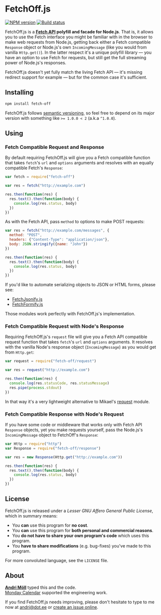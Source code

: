 FetchOff.js
===========
[![NPM version][npm-badge]](https://www.npmjs.com/package/fetch-off)
[![Build status][travis-badge]](https://travis-ci.org/moll/node-fetch-off)

FetchOff.js is a **[Fetch API][fetch] polyfill and facade for Node.js**. That is, it allows you to use the Fetch interface you might be familiar with in the browser to make web requests from Node.js, getting back either a Fetch compatible `Response` object or Node.js's own `IncomingMessage` (like you would from vanilla `Http.get()`). In the latter respect it's a unique polyfill library — you have an option to use Fetch for requests, but still get the full streaming power of Node.js's responses.

FetchOff.js doesn't yet fully match the living Fetch API — it's missing redirect support for example — but for the common case it's sufficient.

[npm-badge]: https://img.shields.io/npm/v/fetch-off.svg
[travis-badge]: https://travis-ci.org/moll/node-fetch-off.png?branch=master
[fetch]: https://developer.mozilla.org/en/docs/Web/API/Fetch_API


Installing
----------
```sh
npm install fetch-off
```

FetchOff.js follows [semantic versioning](http://semver.org), so feel free to depend on its major version with something like `>= 1.0.0 < 2` (a.k.a `^1.0.0`).


Using
-----
### Fetch Compatible Request and Response

By default requiring FetchOff.js will give you a Fetch compatible function that takes `fetch`'s `url` and `options` arguments and resolves with an equally compatible Fetch's `Response`:

```javascript
var fetch = require("fetch-off")

var res = fetch("http://example.com")

res.then(function(res) {
  res.text().then(function(body) {
    console.log(res.status, body)
  })
})
```

As with the Fetch API, pass `method` to options to make POST requests:

```javascript
var res = fetch("http://example.com/messages", {
  method: "POST",
  headers: {"Content-Type": "application/json"},
  body: JSON.stringify({name: "John"})
})

res.then(function(res) {
  res.text().then(function(body) {
    console.log(res.status, body)
  })
})
```

If you'd like to automate serializing objects to JSON or HTML forms, please see:

- [FetchJsonify.js](https://github.com/moll/js-fetch-jsonify)
- [FetchFormify.js](https://github.com/moll/js-fetch-formify)

Those modules work perfectly with FetchOff.js's implementation.

### Fetch Compatible Request with Node's Response

Requiring FetchOff.js's `request` file will give you a Fetch API compatible request function that takes `fetch`'s `url` and `options` arguments. It resolves with the vanilla Node's response object (`IncomingMessage`) as you would get from `Http.get`:


```javascript
var request = require("fetch-off/request")

var res = request("http://example.com")

res.then(function(res) {
  console.log(res.statusCode, res.statusMessage)
  res.pipe(process.stdout)
})
```

In that way it's a very lightweight alternative to Mikael's [request](https://github.com/request/request) module.

### Fetch Compatible Response with Node's Request

If you have some code or middleware that works only with Fetch API `Response` objects, yet you make requests yourself, pass the Node.js's `IncomingMessage` object to FetchOff's `Response`:

```javascript
var Http = require("http")
var Response = require("fetch-off/response")

var res = new Response(Http.get("http://example.com"))

res.then(function(res) {
  res.text().then(function(body) {
    console.log(res.status, body)
  })
})
```


License
-------
FetchOff.js is released under a *Lesser GNU Affero General Public License*, which in summary means:

- You **can** use this program for **no cost**.
- You **can** use this program for **both personal and commercial reasons**.
- You **do not have to share your own program's code** which uses this program.
- You **have to share modifications** (e.g. bug-fixes) you've made to this program.

For more convoluted language, see the `LICENSE` file.


About
-----
**[Andri Möll][moll]** typed this and the code.  
[Monday Calendar][monday] supported the engineering work.

If you find FetchOff.js needs improving, please don't hesitate to type to me now at [andri@dot.ee][email] or [create an issue online][issues].

[email]: mailto:andri@dot.ee
[issues]: https://github.com/moll/node-fetch-off/issues
[moll]: http://themoll.com
[monday]: https://mondayapp.com
